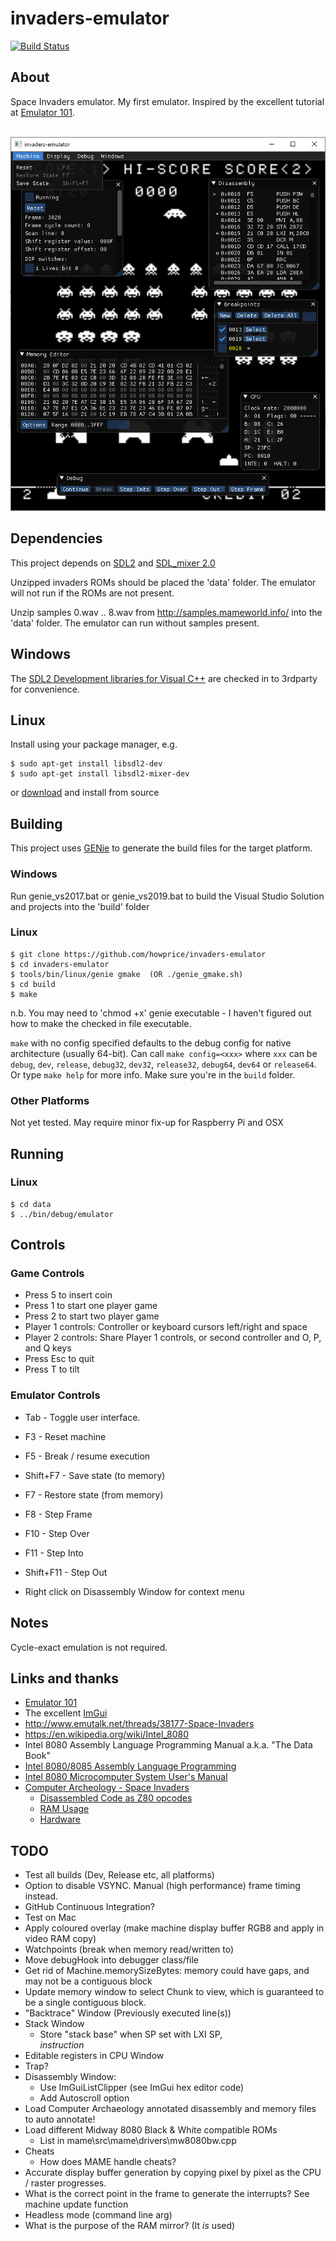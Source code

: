 invaders-emulator
=====
[![Build Status](https://travis-ci.org/howprice/invaders-emulator.svg?branch=master)](https://travis-ci.org/howprice/invaders-emulator)

## About

Space Invaders emulator. My first emulator. Inspired by the excellent tutorial at [Emulator 101](http://emulator101.com).

<br><img src="docs/screenshot.png">

## Dependencies

This project depends on [SDL2](https://www.libsdl.org) and [SDL_mixer 2.0](https://www.libsdl.org/projects/SDL_mixer/)

Unzipped invaders ROMs should be placed the 'data' folder. The emulator will not run if the ROMs are not present.

Unzip samples 0.wav .. 8.wav from http://samples.mameworld.info/ into the 'data' folder. The emulator can run without samples present.

## Windows

The [SDL2 Development libraries for Visual C++](https://www.libsdl.org/download-2.0.php) are checked in to 3rdparty for convenience. 

## Linux

Install using your package manager, e.g.

	$ sudo apt-get install libsdl2-dev
	$ sudo apt-get install libsdl2-mixer-dev
	
or [download](https://www.libsdl.org/download-2.0.php) and install from source

## Building

This project uses [GENie](https://github.com/bkaradzic/genie) to generate the build files for the target platform.

### Windows

Run genie_vs2017.bat or genie_vs2019.bat to build the Visual Studio Solution and projects into the 'build' folder

### Linux

	$ git clone https://github.com/howprice/invaders-emulator
	$ cd invaders-emulator
	$ tools/bin/linux/genie gmake  (OR ./genie_gmake.sh) 
	$ cd build
	$ make

n.b. You may need to 'chmod +x' genie executable - I haven't figured out how to make the checked in file executable.

`make` with no config specified defaults to the debug config for native architecture (usually 64-bit). Can call `make config=<xxx>` where `xxx` can be `debug`, `dev`, `release`, `debug32`, `dev32`, `release32`, `debug64`, `dev64` or `release64`. Or type `make help` for more info. Make sure you're in the `build` folder.

### Other Platforms

Not yet tested. May require minor fix-up for Raspberry Pi and OSX

## Running

### Linux

	$ cd data
	$ ../bin/debug/emulator

## Controls

### Game Controls
- Press 5 to insert coin
- Press 1 to start one player game
- Press 2 to start two player game
- Player 1 controls: Controller or keyboard cursors left/right and space
- Player 2 controls: Share Player 1 controls, or second controller and O, P, and Q keys
- Press Esc to quit
- Press T to tilt

### Emulator Controls
- Tab - Toggle user interface.
- F3 - Reset machine
- F5 - Break / resume execution
- Shift+F7 - Save state (to memory)
- F7 - Restore state (from memory)
- F8 - Step Frame
- F10 - Step Over
- F11 - Step Into
- Shift+F11 - Step Out

- Right click on Disassembly Window for context menu

## Notes

Cycle-exact emulation is not required.

## Links and thanks

- [Emulator 101](http://emulator101.com)
- The excellent [ImGui](https://github.com/ocornut/imgui)
- http://www.emutalk.net/threads/38177-Space-Invaders
- https://en.wikipedia.org/wiki/Intel_8080
- Intel 8080 Assembly Language Programming Manual a.k.a. "The Data Book"
- [Intel 8080/8085 Assembly Language Programming](https://www.tramm.li/i8080/Intel%208080-8085%20Assembly%20Language%20Programming%201977%20Intel.pdf)
- [Intel 8080 Microcomputer System User's Manual](http://www.nj7p.info/Manuals/PDFs/Intel/9800153B.pdf)
- [Computer Archeology - Space Invaders](http://computerarcheology.com/Arcade/SpaceInvaders/)
  - [Disassembled Code as Z80 opcodes](http://computerarcheology.com/Arcade/SpaceInvaders/Code.html)
  - [RAM Usage](http://computerarcheology.com/Arcade/SpaceInvaders/RAMUse.html)
  - [Hardware](http://computerarcheology.com/Arcade/SpaceInvaders/Hardware.html)

## TODO

- Test all builds (Dev, Release etc, all platforms)
- Option to disable VSYNC. Manual (high performance) frame timing instead.
- GitHub Continuous Integration?
- Test on Mac
- Apply coloured overlay (make machine display buffer RGB8 and apply in video RAM copy)
- Watchpoints (break when memory read/written to)
- Move debugHook into debugger class/file
- Get rid of Machine.memorySizeBytes: memory could have gaps, and may not be a contiguous block
- Update memory window to select Chunk to view, which is guaranteed to be a single contiguous block.
- "Backtrace" Window (Previously executed line(s))
- Stack Window
  - Store "stack base" when SP set with LXI SP,<address> instruction
- Editable registers in CPU Window
- Trap?
- Disassembly Window:
  - Use ImGuiListClipper (see ImGui hex editor code)
  - Add Autoscroll option
- Load Computer Archaeology annotated disassembly and memory files to auto annotate! 
- Load different Midway 8080 Black & White compatible ROMs
  - List in mame\src\mame\drivers\mw8080bw.cpp
- Cheats
  - How does MAME handle cheats?
- Accurate display buffer generation by copying pixel by pixel as the CPU / raster progresses. 
- What is the correct point in the frame to generate the interrupts? See machine update function
- Headless mode (command line arg)
- What is the purpose of the RAM mirror? (It *is* used)

